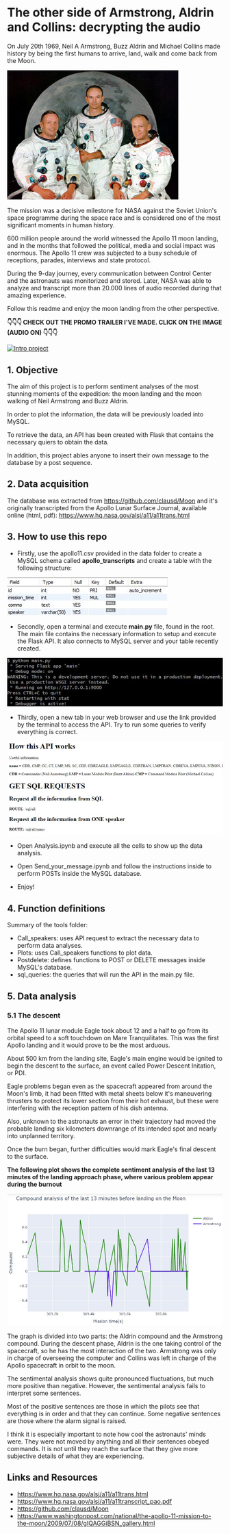 # The other side of Armstrong, Aldrin and Collins: decrypting the audio

On July 20th 1969, Neil A Armstrong, Buzz Aldrin and Michael Collins made history by being the first humans to arrive, land, walk and come back from the Moon.

<img src="images/astronauts.jpg" width=400>

The mission was a decisive milestone for NASA against the Soviet Union's space programme during the space race and is considered one of the most significant moments in human history.

600 million people around the world witnessed the Apollo 11 moon landing, and in the months that followed the political, media and social impact was enormous. The Apollo 11 crew was subjected to a busy schedule of receptions, parades, interviews and state protocol.

During the 9-day journey, every communication between Control Center and the astronauts was monitorized and stored. Later, NASA was able to analyze and transcript more than 20.000 lines of audio recorded during that amazing experience.

Follow this readme and enjoy the moon landing from the other perspective.

<b>👇👇👇 CHECK OUT THE PROMO TRAILER I'VE MADE. CLICK ON THE IMAGE (AUDIO ON) 👇👇👇</b>

[![Intro project](https://img.youtube.com/vi/_acgFbMgybA/hqdefault.jpg)](https://www.youtube.com/watch?v=_acgFbMgybA)

## 1. Objective

The aim of this project is to perform sentiment analyses of the most stunning moments of the expedition: the moon landing and the moon walking of Neil Armstrong and Buzz Aldrin.

In order to plot the information, the data will be previously loaded into MySQL.

To retrieve the data, an API has been created with Flask that contains the necessary quiers to obtain the data.

In addition, this project ables anyone to insert their own message to the database by a post sequence.

## 2. Data acquisition

The database was extracted from https://github.com/clausd/Moon and it's originally transcripted from the Apollo Lunar Surface Journal, available online (html, pdf): https://www.hq.nasa.gov/alsj/a11/a11trans.html

## 3. How to use this repo

- Firstly, use the apollo11.csv provided in the data folder to create a MySQL schema called **apollo_transcripts** and create a table with the following structure:

<img src="images/tablemysql.JPG">

- Secondly, open a terminal and execute **main.py** file, found in the root. The main file contains the necessary information to setup and execute the Flask API. It also connects to MySQL server and your table recently created.

<img src="images/terminal.JPG">

- Thirdly, open a new tab in your web browser and use the link provided by the terminal to access the API. Try to run some queries to verify everything is correct.

<img src="images/api.JPG">

- Open Analysis.ipynb and execute all the cells to show up the data analysis.

- Open Send_your_message.ipynb and follow the instructions inside to perform POSTs inside the MySQL database.

- Enjoy!

## 4. Function definitions

Summary of the tools folder:

- Call_speakers: uses API request to extract the necessary data to perform data analyses.
- Plots: uses Call_speakers functions to plot data.
- Postdelete: defines functions to POST or DELETE messages inside MySQL's database.
- sql_queries: the queries that will run the API in the main.py file.

## 5. Data analysis

### 5.1 The descent

The Apollo 11 lunar module Eagle took about 12 and a half to go from its orbital speed to a soft touchdown on Mare Tranquilitates. This was the first Apollo landing and it would prove to be the most arduous.

About 500 km from the landing site, Eagle's main engine would be ignited to begin the descent to the surface, an event called Power Descent Initation, or PDI.

Eagle problems began even as the spacecraft appeared from around the Moon's limb, it had been fitted with metal sheets below it's maneuvering thrusters to protect its lower section from their hot exhaust, but these were interfering with the reception pattern of his dish antenna.

Also, unknown to the astronauts an error in their trajectory had moved the probable landing six kilometers downrange of its intended spot and nearly into unplanned territory.

Once the burn began, further difficulties would mark Eagle's final descent to the surface.

**The following plot shows the complete sentiment analysis of the last 13 minutes of the landing approach phase, where various problem appear during the burnout**

<img src="images/Analysis/Descent.JPG">

The graph is divided into two parts: the Aldrin compound and the Armstrong compound. During the descent phase, Aldrin is the one taking control of the spacecraft, so he has the most interaction of the two. Armstrong was only in charge of overseeing the computer and Collins was left in charge of the Apollo spacecraft in orbit to the moon.

The sentimental analysis shows quite pronounced fluctuations, but much more positive than negative. However, the sentimental analysis fails to interpret some sentences.

Most of the positive sentences are those in which the pilots see that everything is in order and that they can continue. Some negative sentences are those where the alarm signal is raised.

I think it is especially important to note how cool the astronauts' minds were. They were not moved by anything and all their sentences obeyed commands. It is not until they reach the surface that they give more subjective details of what they are experiencing.



## Links and Resources

- https://www.hq.nasa.gov/alsj/a11/a11trans.html
- https://www.hq.nasa.gov/alsj/a11/a11transcript_pao.pdf
- https://github.com/clausd/Moon
- https://www.washingtonpost.com/national/the-apollo-11-mission-to-the-moon/2009/07/08/gIQAGGiBSN_gallery.html